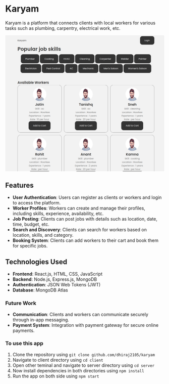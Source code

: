 # Karyam

Karyam is a platform that connects clients with local workers for various tasks such as plumbing, carpentry, electrical work, etc.

![Demo](./client/src/assets/k2.png)

## Features

- **User Authentication**: Users can register as clients or workers and login to access the platform.
- **Worker Profiles**: Workers can create and manage their profiles, including skills, experience, availability, etc.
- **Job Posting**: Clients can post jobs with details such as location, date, time, budget, etc.
- **Search and Discovery**: Clients can search for workers based on location, skills, and category.
- **Booking System**: Clients can add workers to their cart and book them for specific jobs.

## Technologies Used

- **Frontend**: React.js, HTML, CSS, JavaScript
- **Backend**: Node.js, Express.js, MongoDB
- **Authentication**: JSON Web Tokens (JWT)
- **Database**: MongoDB Atlas

### Future Work

- **Communication**: Clients and workers can communicate securely through in-app messaging.
- **Payment System**: Integration with payment gateway for secure online payments.

### To use this app

1. Clone the repository using
   `git clone github.com/dhiraj2105/karyam`
2. Navigate to client directory using
   `cd client`
3. Open other teminal and navigate to server directory using
   `cd server`
4. Now install dependencies in both directories using
   `npm install`
5. Run the app on both side using
   `npm start`
